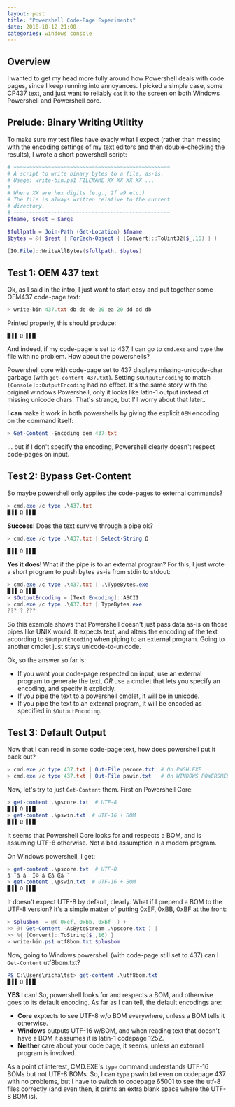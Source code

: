 ```yaml
---
layout: post
title: "Powershell Code-Page Experiments"
date: 2018-10-12 21:00
categories: windows console
---
```


## Overview

I wanted to get my head more fully around how Powershell deals with code
pages, since I keep running into annoyances.  I picked a simple case,
some CP437 text, and just want to reliably `cat` it to the screen on
both Windows Powershell and Powershell core.


## Prelude: Binary Writing Utiltity

To make sure my test files have exacly what I expect (rather than
messing with the encoding settings of my text editors and then
double-checking the results), I wrote a short powershell script:

~~~~~ powershell
# ~~~~~~~~~~~~~~~~~~~~~~~~~~~~~~~~~~~~~~~~~~~~~~~~~~
# A script to write binary bytes to a file, as-is.
# Usage: write-bin.ps1 FILENAME XX XX XX XX ...
#
# Where XX are hex digits (e.g., 2f a9 etc.)
# The file is always written relative to the current
# directory.
# ~~~~~~~~~~~~~~~~~~~~~~~~~~~~~~~~~~~~~~~~~~~~~~~~~~
$fname, $rest = $args

$fullpath = Join-Path (Get-Location) $fname
$bytes = @( $rest | ForEach-Object { [Convert]::ToUint32($_,16) } )

[IO.File]::WriteAllBytes($fullpath, $bytes)
~~~~~

## Test 1: OEM 437 text

Ok, as I said in the intro, I just want to start easy and put together
some OEM437 code-page text:

~~~~~ powershell
> write-bin 437.txt db de de 20 ea 20 dd dd db
~~~~~

Printed properly, this should produce:

    █▐▐ Ω ▌▌█

And indeed, if my code-page is set to 437, I can go to `cmd.exe` and
`type` the file with no problem.  How about the powershells?

Powershell core with code-page set to
437 displays missing-unicode-char garbage (with `get-content 437.txt`).
Setting `$OutputEncoding` to match `[Console]::OutputEncoding`
had no effect.  It's the same story with the original
windows Powershell, only it looks like latin-1 output instead of
missing unicode chars.  That's strange, but I'll worry about that
later..

I **can** make it work in both powershells by giving the explicit `OEM`
encoding on the command itself:

~~~~~~ powershell
> Get-Content -Encoding oem 437.txt
~~~~~~

... but if I don't specify the encoding, Powershell clearly doesn't
respect code-pages on input.

## Test 2: Bypass Get-Content

So maybe powershell only applies the code-pages to external commands?

~~~~~~ powershell
> cmd.exe /c type .\437.txt
█▐▐ Ω ▌▌█
~~~~~~

**Success**!  Does the text survive through a pipe ok?

~~~~~~ powershell
> cmd.exe /c type .\437.txt | Select-String Ω 

█▐▐ Ω ▌▌█

~~~~~~

**Yes it does**!   What if the pipe is to an external program?  For
this, I just wrote a short program to push bytes as-is from stdin to
stdout:

~~~~~~ powershell
> cmd.exe /c type .\437.txt | .\TypeBytes.exe
█▐▐ Ω ▌▌█
> $OutputEncoding = [Text.Encoding]::ASCII
> cmd.exe /c type .\437.txt | TypeBytes.exe
??? ? ???
~~~~~~

So this example shows that Powershell doesn't just pass data as-is on
those pipes like UNIX would.  It expects text, and alters the encoding
of the text according to `$OutputEncoding` when piping to an external
program.  Going to another cmdlet just stays unicode-to-unicode.

Ok, so the answer so far is:

 - If you want your code-page respected on input, use 
   an external program to generate the text, _OR_ use
   a cmdlet that lets you specify an encoding, and 
   specify it explicitly.
 - If you pipe the text to a powershell cmdlet, it will
   be in unicode.
 - If you pipe the text to an external program, it will 
   be encoded as specified in `$OutputEncoding`.

## Test 3: Default Output

Now that I can read in some code-page text, how does powershell put it
back out?

~~~~~~ powershell
> cmd.exe /c type 437.txt | Out-File pscore.txt  # On PWSH.EXE 
> cmd.exe /c type 437.txt | Out-File pswin.txt   # On WINDOWS POWERSHELL
~~~~~~

Now, let's try to just `Get-Content` them.  First on Powershell Core:

~~~~~~ powershell
> get-content .\pscore.txt  # UTF-8
█▐▐ Ω ▌▌█
> get-content .\pswin.txt  # UTF-16 + BOM
█▐▐ Ω ▌▌█
~~~~~~

It seems that Powershell Core looks for and respects a BOM, and is
assuming UTF-8 otherwise. Not a bad assumption in a modern program.

On Windows powershell, I get:

~~~~~ powershell
> get-content .\pscore.txt  # UTF-8
â–ˆâ–â– Î© â–Œâ–Œâ–ˆ
> get-content .\pswin.txt  # UTF-16 + BOM
█▐▐ Ω ▌▌█
~~~~~

It doesn't expect UTF-8 by default, clearly.  What if I prepend a
BOM to the UTF-8 version?  It's a simple matter of putting 0xEF, 
0xBB, 0xBF at the front:

~~~~~~ powershell
> $plusbom  = @( 0xef, 0xbb, 0xbf  ) + 
>> @( Get-Content -AsByteStream .\pscore.txt ) | 
>> %{ [Convert]::ToString($_,16) }
> write-bin.ps1 utf8bom.txt $plusbom
~~~~~~

Now, going to Windows powershell (with code-page still set to 437) can I
`Get-Content` utf8bom.txt?

~~~~~~ powershell
PS C:\Users\richa\tst> get-content .\utf8bom.txt
█▐▐ Ω ▌▌█
~~~~~~

**YES** I can!  So, powershell looks for and respects a BOM, and
otherwise goes to its default encoding.  As far as I can tell, the
default encodings are:

  - **Core** exptects to see UTF-8 w/o BOM everywhere, unless a BOM
    tells it otherwise.
  - **Windows** outputs UTF-16 w/BOM, and when reading text that doesn't
    have a BOM it assumes it is latin-1 codepage 1252.
  - **Neither** care about your code page, it seems, unless an external
    program is involved.

As a point of interest, CMD.EXE's `type` command understands UTF-16
BOMs but not UTF-8 BOMs.  So, I can `type` pswin.txt even on codepage
437 with no problems, but I have to switch to codepage 65001 to see the
utf-8 files correctly (and even then, it prints an extra blank space
where the UTF-8 BOM is).

